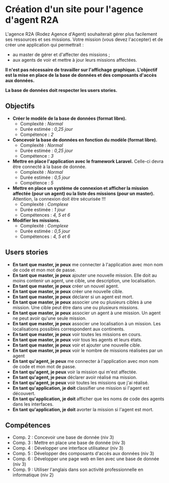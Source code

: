 # Création d'un site pour l'agence d'agent R2A
L'agence R2A (Rodez Agence d'Agent) souhaiterait gérer plus facilement ses ressources et ses missions. Votre mission (vous devez l'accepter) et de créer une application qui permettrait :
* au master de gérer et d'affecter des missions ;
* aux agents de voir et mettre à jour leurs missions affectées.

**Il n'est pas nécessaire de travailler sur l'affichage graphique. L'objectif est la mise en place de la base de données et des composants d'accès aux données.**

**La base de données doit respecter les users stories.**

## Objectifs
* **Créer le modèle de la base de données (format libre).**
    - Complexité : *Normal*
    - Durée estimée : *0,25 jour*
    - Compétence : *2*
* **Concevoir la base de données en fonction du modèle (format libre).**
    - Complexité : *Normal*
    - Durée estimée : *0,25 jour*
    - Compétence : *3*
* **Mettre en place l'application avec le framework Laravel.** Celle-ci devra être connecté à la base de donnée.
    - Complexité : *Normal*
    - Durée estimée : *0,5 jour*
    - Compétence : *5*
* **Mettre en place un système de connexion et afficher la mission affectée (pour un agent) ou la liste des missions (pour un master).** Attention, la connexion doit être sécurisée !!!
    - Complexité : *Complexe*
    - Durée estimée : *1 jour*
    - Compétences : *4, 5 et 6*
* **Modifier les missions.**
    - Complexité : *Complexe*
    - Durée estimée : *0,5 jour*
    - Compétences : *4, 5 et 6*

## Users stories
* **En tant que master, je peux** me connecter à l'application avec mon nom de code et mon mot de passe.
* **En tant que master, je peux** ajouter une nouvelle mission. Elle doit au moins contenir un agent, une cible, une description, une localisation.
* **En tant que master, je peux** créer un nouvel agent.
* **En tant que master, je peux** créer une nouvelle cible.
* **En tant que master, je peux** déclarer si un agent est mort.
* **En tant que master, je peux** associer une ou plusieurs cibles à une mission. Une cible peut être dans une ou plusieurs missions.
* **En tant que master, je peux** associer un agent à une mission. Un agent ne peut avoir qu'une seule mission.
* **En tant que master, je peux** associer une localisation à un mission. Les localisations possibles correspondent aux continents.
* **En tant que master, je peux** voir toutes les missions en cours.
* **En tant que master, je peux** voir tous les agents et leurs états.
* **En tant que master, je peux** voir et ajouter une nouvelle cible.
* **En tant que master, je peux** voir le nombre de missions réalisées par un agent
* **En tant qu'agent, je peux** me connecter à l'application avec mon nom de code et mon mot de passe.
* **En tant qu'agent, je peux** voir la mission qui m'est affectée.
* **En tant qu'agent, je peux** déclarer avoir réalisé ma mission.
* **En tant qu'agent, je peux** voir toutes les missions que j'ai réalisé.
* **En tant qu'application, je doit** classifier une mission si l'agent est découvert.
* **En tant qu'application, je doit** afficher que les noms de code des agents dans les interfaces.
* **En tant qu'application, je doit** avorter la mission si l'agent est mort.

## Compétences
* Comp. 2 : Concevoir une base de donnée (niv 3)
* Comp. 3 : Mettre en place une base de donnée (niv 3)
* Comp. 4 : Développer une interface utilisateur (niv 3)
* Comp. 5 : Développer des composants d'accès aux données (niv 3)
* Comp. 6 : Développer une page web en lien avec une base de donnée (niv 3)
* Comp. 9 : Utiliser l'anglais dans son activité professionnelle en informatique (niv 2)
